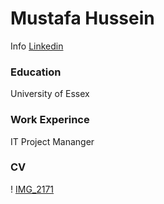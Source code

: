 # Mustafa Hussein
Info 
[Linkedin](https://uk.linkedin.com/in/mustafa-hussein-391203174?trk=people-guest_people_search-card)
### Education 
University of Essex


### Work Experince
IT Project Mananger

### CV


! [IMG_2171](assets/IMG_2171.JPG)
